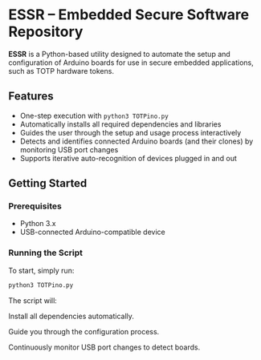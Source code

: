 # ESSR – Embedded Secure Software Repository

**ESSR** is a Python-based utility designed to automate the setup and configuration of Arduino boards for use in secure embedded applications, such as TOTP hardware tokens.

## Features

- One-step execution with `python3 TOTPino.py`
- Automatically installs all required dependencies and libraries
- Guides the user through the setup and usage process interactively
- Detects and identifies connected Arduino boards (and their clones) by monitoring USB port changes
- Supports iterative auto-recognition of devices plugged in and out

## Getting Started

### Prerequisites

- Python 3.x
- USB-connected Arduino-compatible device

### Running the Script

To start, simply run:

```bash
python3 TOTPino.py
```

The script will:

  Install all dependencies automatically.
  
  Guide you through the configuration process.
  
  Continuously monitor USB port changes to detect boards.
